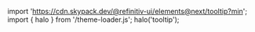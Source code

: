 <!--
type: template
name: tooltip
-->

import 'https://cdn.skypack.dev/@refinitiv-ui/elements@next/tooltip?min';
import { halo } from '/theme-loader.js';
halo('tooltip');